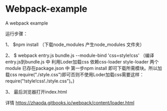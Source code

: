 # Webpack-example
A webpack example

运行步骤：

  1、 $npm install         （下载node_modules 产生node_modules 文件夹）
  
  2、 $ webpack entry.js bundle.js --module-bind 'css=style!css'  （编译entry.js到bundle.js 中  利用Loder加载css 依赖css-loader style-loader 两个module 已存在package.json 中 第一步npm install 即可下载所需模块。所以加载css require("./style.css")即可否则不使用Loder加载css需要这样：require("!style!css!./style.css")。)
  
  3、 最后浏览器打开index.html
  
  详情 https://zhaoda.gitbooks.io/webpack/content/loader.html 
